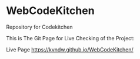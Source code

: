 # WebCodeKitchen
Repository for Codekitchen

This is The Git Page for Live Checking of the Project:

Live Page
https://kvndw.github.io/WebCodeKitchen/
